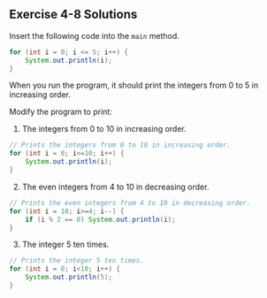 ## Exercise 4-8 Solutions

Insert the following code into the `main` method.
```java
for (int i = 0; i <= 5; i++) {
	System.out.println(i);
}
```
When you run the program, it should print the integers from 0 to 5 in increasing order.

Modify the program to print:

1. The integers from 0 to 10 in increasing order.
```java
// Prints the integers from 0 to 10 in increasing order.
for (int i = 0; i<=10; i++) {
	System.out.println(i);
}
```

2. The even integers from 4 to 10 in decreasing order.
```java
// Prints the even integers from 4 to 10 in decreasing order.
for (int i = 10; i>=4; i--) {
	if (i % 2 == 0) System.out.println(i);
}
```

3. The integer 5 ten times.
```java
// Prints the integer 5 ten times.
for (int i = 0; i<10; i++) {
	System.out.println(5);
}
```

